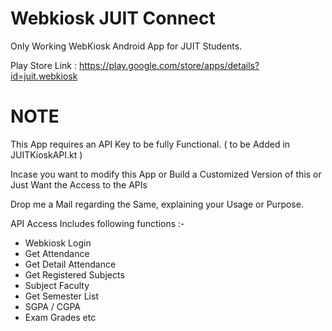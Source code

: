 # Webkiosk JUIT Connect
Only Working WebKiosk Android App for JUIT Students.

Play Store Link : https://play.google.com/store/apps/details?id=juit.webkiosk

# NOTE 
This App requires an API Key to be fully Functional. ( to be Added in JUITKioskAPI.kt )

Incase you want to modify this App or Build a Customized Version of this or Just Want the Access to the APIs

Drop me a Mail regarding the Same, explaining your Usage or Purpose.

API Access Includes following functions :-
* Webkiosk Login
* Get Attendance
* Get Detail Attendance
* Get Registered Subjects
* Subject Faculty
* Get Semester List
* SGPA / CGPA
* Exam Grades etc

